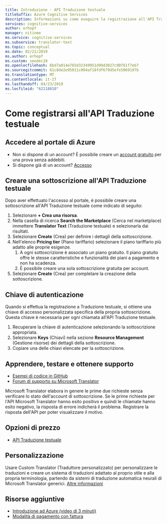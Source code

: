 ```yaml
---
title: Introduzione - API Traduzione testuale
titleSuffix: Azure Cognitive Services
description: Informazioni su come eseguire la registrazione all'API Traduzione testuale e ottenere una chiave di sottoscrizione.
services: cognitive-services
author: erhopf
manager: nitinme
ms.service: cognitive-services
ms.subservice: translator-text
ms.topic: conceptual
ms.date: 02/21/2019
ms.author: erhopf
ms.custom: seodec18
ms.openlocfilehash: 6bd7a014e765d32349951d99d3027c90f61f7eb7
ms.sourcegitcommit: 61c8de2e95011c094af18fdf679d5efe5069197b
ms.translationtype: MT
ms.contentlocale: it-IT
ms.lasthandoff: 04/23/2019
ms.locfileid: "62118010"
---
```

# <a name="how-to-sign-up-for-the-translator-text-api"></a>Come registrarsi all'API Traduzione testuale

## <a name="sign-in-to-the-azure-portal"></a>Accedere al portale di Azure

- Non si dispone di un account? È possibile creare un [account gratuito](https://azure.microsoft.com/free/) per una prova senza addebiti.
- Si dispone già di un account? [Accesso](https://ms.portal.azure.com/)

## <a name="create-a-subscription-to-the-translator-text-api"></a>Creare una sottoscrizione all'API Traduzione testuale

Dopo aver effettuato l'accesso al portale, è possibile creare una sottoscrizione all'API Traduzione testuale come indicato di seguito:

1. Selezionare **+ Crea una risorsa**.
1. Nella casella di ricerca **Search the Marketplace** (Cerca nel marketplace) immettere **Translator Text** (Traduzione testuale) e selezionarla dai risultati.
1. Selezionare **Create** (Crea) per definire i dettagli della sottoscrizione.
1. Nell'elenco **Pricing tier** (Piano tariffario) selezionare il piano tariffario più adatto alle proprie esigenze.
    1. A ogni sottoscrizione è associato un piano gratuito. Il piano gratuito offre le stesse caratteristiche e funzionalità dei piani a pagamento e non ha scadenza.
    1. È possibile creare una sola sottoscrizione gratuita per account.
1. Selezionare **Create** (Crea) per completare la creazione della sottoscrizione.

## <a name="authentication-key"></a>Chiave di autenticazione

Quando si effettua la registrazione a Traduzione testuale, si ottiene una chiave di accesso personalizzata specifica della propria sottoscrizione. Questa chiave è necessaria per ogni chiamata all'API Traduzione testuale.

1. Recuperare la chiave di autenticazione selezionando la sottoscrizione appropriata.
1. Selezionare **Keys** (Chiavi) nella sezione **Resource Management** (Gestione risorse) dei dettagli della sottoscrizione.
1. Copiare una delle chiavi elencate per la sottoscrizione.

## <a name="learn-test-and-get-support"></a>Apprendere, testare e ottenere supporto

- [Esempi di codice in GitHub](https://github.com/MicrosoftTranslator)
- [Forum di supporto su Microsoft Translator](https://www.aka.ms/TranslatorForum)

Microsoft Translator elabora in genere le prime due richieste senza verificare lo stato dell'account di sottoscrizione. Se le prime richieste per l'API Microsoft Translator hanno esito positivo e quindi le chiamate hanno esito negativo, la risposta di errore indicherà il problema. Registrare la risposta dell'API per poter visualizzare il motivo.

## <a name="pricing-options"></a>Opzioni di prezzo

- [API Traduzione testuale](https://azure.microsoft.com/pricing/details/cognitive-services/translator-text-api/)

## <a name="customization"></a>Personalizzazione

Usare Custom Translator (Traduttore personalizzato) per personalizzare le traduzioni e creare un sistema di traduzioni adattato al proprio stile e alla propria terminologia, partendo da sistemi di traduzione automatica neurali di Microsoft Translator generici. [Altre informazioni](customization.md)

## <a name="additional-resources"></a>Risorse aggiuntive

- [Introduzione ad Azure (video di 3 minuti)](https://azure.microsoft.com/get-started/?b=16.24)
- [Modalità di pagamento con fattura](https://azure.microsoft.com/pricing/invoicing/)
